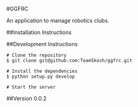 #GGFRC

An application to manage robotics clubs.

##Installation Instructions


##Development Instructions

```
# Clone the repository
$ git clone git@github.com:TeamSkosh/ggfrc.git

# Install the dependencies
$ python setup.py develop

# Start the server
```


##Version 0.0.2
